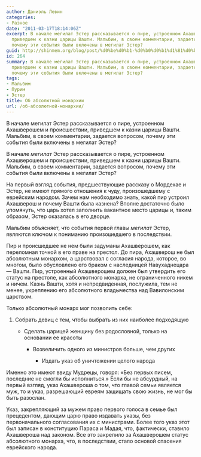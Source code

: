 ```yaml
---
author: Даниэль Левин
categories:
- Разное
date: "2011-03-17T18:14:06Z"
excerpt: В начале мегилат Эстер рассказывается о пире, устроенном Ахашверошем и происшествии,
  приведшем к казни царицы Вашти. Мальбим, в своем комментарии, задается вопросом,
  почему эти события были включены в мегилат Эстер?
guid: http://shinmem.org/blog/post/%d0%be%d0%b1-%d0%b0%d0%b1%d1%81%d0%be%d0%bb%d1%8e%d1%82%d0%bd%d0%be%d0%b9-%d0%bc%d0%be%d0%bd%d0%b0%d1%80%d1%85%d0%b8%d0%b8
id: 264
summary: В начале мегилат Эстер рассказывается о пире, устроенном Ахашверошем и происшествии,
  приведшем к казни царицы Вашти. Мальбим, в своем комментарии, задается вопросом,
  почему эти события были включены в мегилат Эстер?
tags:
- Мальбим
- Пурим
- Эстер
title: Об абсолютной монархии
url: /об-абсолютной-монархии/
---
```

В начале мегилат Эстер рассказывается о пире, устроенном Ахашверошем и происшествии, приведшем к казни царицы Вашти. Мальбим, в своем комментарии, задается вопросом, почему эти события были включены в мегилат Эстер?<!--more-->

В начале _мегилат_ Эстер рассказывается о пире, устроенном Ахашверошем и происшествии, приведшем к казни царицы Вашти. Мальбим, в своем комментарии, задается вопросом, почему эти события были включены в мегилат Эстер? 

На первый взгляд события, предшествующие рассказу о Мордехае и Эстер, не имеют прямого отношения к чуду, произошедшему с еврейским народом. Зачем нам необходимо знать, какой пир устроил Ахашверош и почему Вашти была казнена? Вполне достаточно было упомянуть, что царь хотел заполнить вакантное место царицы и, таким образом, Эстер оказалась в его дворце. 

Мальбим объясняет, что события первой главы _мегилат_ Эстер, являются ключом к пониманию произошедшего в последствии. 

Пир и происшедшее не нем были задуманы Ахашверошем, как переломная точкой в его праве на престол. До пира, Ахашверош не был абсолютным монархом, а царствовал с согласия народа, которое, во многом, было обусловлено его браком с наследницей Навухаднецара — Вашти. Пир, устроенный Ахашверошем должен был утвердить его статус на престоле, как абсолютного монарха, не ограниченного никем и ничем. Казнь Вашти, хотя и непредвиденная, послужила, тем не менее, укреплению его абсолютного владычества над Вавилонским царством. 

Только абсолютный монарх мог позволить себе: 

  1. Собрать девиц с тем, чтобы выбрать из них наиболее подходящую
    
      * Сделать царицей женщину без родословной, только на основании ее красоты
        
          * Возвеличить одного из министров больше, чем других
            
              * Издать указ об уничтожении целого народа</ol> 
            
            Именно это имеют ввиду Мудрецы, говоря: «Без первых писем, последние не смогли бы исполниться.» Если бы не абсурдный, на первый взгляд, указ Ахашвероша о том, что главой семьи является муж, то и указ, разрешающий евреям защищать свою жизнь, не мог бы быть разослан. 
            
            Указ, закрепляющий за мужем право первого голоса в семье был прецедентом, дающим царю право издавать указы, без первоначального согласования их с министрами. Более того указ этот был записан в конституцию Параса и Мадая, что, фактически, ставило Ахашвероша над законом. Все это закрепило за Ахашверошем статус абсолютного монарха, что, в последствии, стало основой спасения еврейского народа.